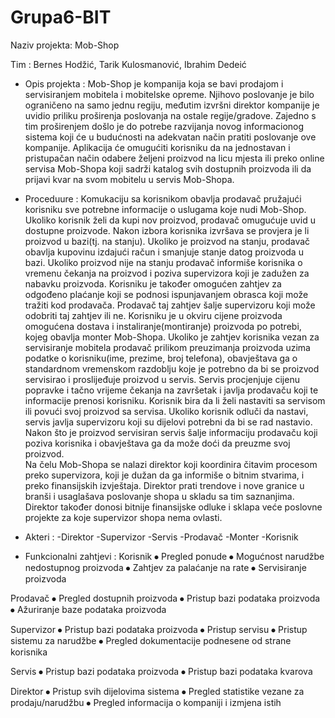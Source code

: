 # Grupa6-BIT

Naziv projekta: Mob-Shop

Tim : Bernes Hodžić, Tarik Kulosmanović, Ibrahim Dedeić
- Opis projekta : Mob-Shop je kompanija koja se bavi prodajom i servisiranjem mobitela i mobitelske opreme. Njihovo poslovanje je bilo ograničeno na samo jednu regiju, međutim izvršni direktor kompanije je uvidio priliku proširenja poslovanja na ostale regije/gradove. Zajedno s tim proširenjem došlo je do potrebe razvijanja novog informacionog sistema koji će u budućnosti na adekvatan način pratiti poslovanje ove kompanije. Aplikacija će omugućiti korisniku da na jednostavan i pristupačan način odabere željeni proizvod na licu mjesta ili preko online servisa Mob-Shopa koji sadrži katalog svih dostupnih proizvoda ili da prijavi kvar na svom mobitelu u servis Mob-Shopa.

- Proceduure : Komukaciju sa korisnikom obavlja prodavač pružajući korisniku sve potrebne informacije o uslugama koje nudi Mob-Shop. Ukoliko korisnik želi da kupi nov proizvod, prodavač omugućuje uvid u dostupne proizvode. Nakon izbora korisnika izvršava se provjera je li proizvod u bazi(tj. na stanju). Ukoliko je proizvod na stanju,     prodavač obavlja kupovinu izdajući račun i smanjuje stanje datog proizvoda u bazi. Ukoliko proizvod nije na stanju prodavač informiše korisnika o vremenu čekanja na proizvod i poziva supervizora koji je zadužen za nabavku proizvoda. Korisniku je također omogućen zahtjev za odgođeno plaćanje koji se podnosi ispunjavanjem obrasca koji može tražiti kod prodavača. Prodavač taj zahtjev šalje supervizoru koji može odobriti taj zahtjev ili ne. Korisniku je u okviru cijene proizvoda omogućena dostava i instaliranje(montiranje) proizvoda po potrebi, kojeg obavlja monter Mob-Shopa.
Ukoliko je zahtjev korisnika vezan za servisiranje mobitela prodavač prilikom preuzimanja proizvoda uzima podatke o korisniku(ime, prezime, broj telefona), obavještava ga o standardnom vremenskom razdoblju koje je potrebno da bi se proizvod servisirao i proslijeđuje proizvod u servis. Servis procjenjuje cijenu popravke i tačno vrijeme čekanja na završetak i javlja prodavaču koji te informacije prenosi korisniku. Korisnik bira da li želi nastaviti sa servisom ili povući svoj proizvod sa servisa. Ukoliko korisnik odluči da nastavi, servis javlja supervizoru koji su dijelovi potrebni da bi se rad nastavio. Nakon što je proizvod servisiran servis šalje informaciju prodavaču koji poziva korisnika i obavještava ga da može doći da preuzme svoj proizvod.   
 Na čelu Mob-Shopa se nalazi direktor koji koordinira čitavim procesom preko supervizora, koji je dužan da ga informiše o bitnim stvarima, i preko finansijskih izvještaja. Direktor prati trendove i nove granice u branši i usaglašava poslovanje shopa u skladu sa tim saznanjima. Direktor također donosi bitnije finansijske odluke i sklapa veće poslovne projekte za koje supervizor shopa nema ovlasti. 


- Akteri : 
	-Direktor
	-Supervizor
	-Servis
	-Prodavač
	-Monter
	-Korisnik

- Funkcionalni zahtjevi :
Korisnik
⦁	Pregled ponude
⦁	Mogućnost narudžbe nedostupnog proizvoda
⦁	Zahtjev za palaćanje na rate
⦁	Servisiranje proizvoda

Prodavač
⦁	Pregled dostupnih proizvoda 
⦁	Pristup bazi podataka proizvoda
⦁	Ažuriranje baze podataka proizvoda

Supervizor
⦁	Pristup bazi podataka proizvoda
⦁	Pristup servisu
⦁	Pristup sistemu za narudžbe
⦁	Pregled dokumentacije podnesene od strane korisnika

Servis
⦁	Pristup bazi podataka proizvoda
⦁	Pristup bazi podataka kvarova

Direktor
⦁	Pristup svih dijelovima sistema
⦁	Pregled statistike vezane za prodaju/narudžbu
⦁	Pregled informacija o kompaniji i izmjena istih



